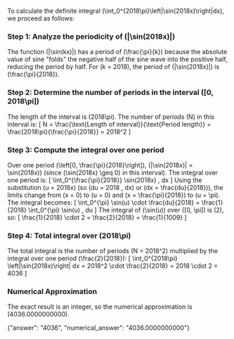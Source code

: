 

To calculate the definite integral \(\int_0^{2018\pi}\left|\sin(2018x)\right|dx\), we proceed as follows:

### Step 1: Analyze the periodicity of \(|\sin(2018x)|\)
The function \(|\sin(kx)|\) has a period of \(\frac{\pi}{k}\) because the absolute value of sine "folds" the negative half of the sine wave into the positive half, reducing the period by half. For \(k = 2018\), the period of \(|\sin(2018x)|\) is \(\frac{\pi}{2018}\).

### Step 2: Determine the number of periods in the interval \([0, 2018\pi]\)
The length of the interval is \(2018\pi\). The number of periods \(N\) in this interval is:
\[
N = \frac{\text{Length of interval}}{\text{Period length}} = \frac{2018\pi}{\frac{\pi}{2018}} = 2018^2
\]

### Step 3: Compute the integral over one period
Over one period \(\left[0, \frac{\pi}{2018}\right]\), \(|\sin(2018x)| = \sin(2018x)\) (since \(\sin(2018x) \geq 0\) in this interval). The integral over one period is:
\[
\int_0^{\frac{\pi}{2018}} \sin(2018x) \, dx
\]
Using the substitution \(u = 2018x\) (so \(du = 2018 \, dx\) or \(dx = \frac{du}{2018}\)), the limits change from \(x = 0\) to \(u = 0\) and \(x = \frac{\pi}{2018}\) to \(u = \pi\). The integral becomes:
\[
\int_0^{\pi} \sin(u) \cdot \frac{du}{2018} = \frac{1}{2018} \int_0^{\pi} \sin(u) \, du
\]
The integral of \(\sin(u)\) over \([0, \pi]\) is \(2\), so:
\[
\frac{1}{2018} \cdot 2 = \frac{2}{2018} = \frac{1}{1009}
\]

### Step 4: Total integral over \(2018\pi\)
The total integral is the number of periods \(N = 2018^2\) multiplied by the integral over one period \(\frac{2}{2018}\):
\[
\int_0^{2018\pi} \left|\sin(2018x)\right| dx = 2018^2 \cdot \frac{2}{2018} = 2018 \cdot 2 = 4036
\]

### Numerical Approximation
The exact result is an integer, so the numerical approximation is \(4036.0000000000\).

{"answer": "4036", "numerical_answer": "4036.0000000000"}